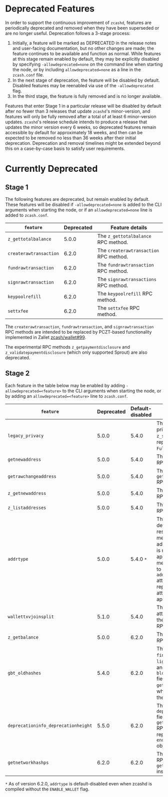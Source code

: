 Deprecated Features
===================

In order to support the continuous improvement of `zcashd`, features are
periodically deprecated and removed when they have been superseded or are no
longer useful.  Deprecation follows a 3-stage process:

1. Initially, a feature will be marked as DEPRECATED in the release notes and
   user-facing documentation, but no other changes are made; the feature
   continues to be available and function as normal. While features at this
   stage remain enabled by default, they may be explicitly disabled by
   specifying `-allowdeprecated=none` on the command line when starting the
   node, or by including `allowdeprecated=none` as a line in the `zcash.conf`
   file. 
2. In the next stage of deprecation, the feature will be disabled by default.
   Disabled features may be reenabled via use of the `-allowdeprecated` flag.
3. In the third stage, the feature is fully removed and is no longer available.

Features that enter Stage 1 in a particular release will be disabled by default
after no fewer than 3 releases that update `zcashd`'s minor-version, and
features will only be fully removed after a total of at least 6 minor-version updates.
`zcashd`'s release schedule intends to produce a release that updates the minor
version every 6 weeks, so deprecated features remain accessible by default for
approximately 18 weeks, and then can be expected to be removed no less than 36
weeks after their initial deprecation. Deprecation and removal timelines might
be extended beyond this on a case-by-case basis to satisfy user requirements. 

Currently Deprecated
====================

Stage 1
-------

The following features are deprecated, but remain enabled by default. These features
will be disabled if `-allowdeprecated=none` is added to the CLI arguments when starting
the node, or if an `allowdeprecated=none` line is added to `zcash.conf`.

| `feature`                           | Deprecated | Feature details
|-------------------------------------|------------|----------------
| `z_gettotalbalance`                 | 5.0.0      | The `z_gettotalbalance` RPC method.
| `createrawtransaction`              | 6.2.0      | The `createrawtransaction` RPC method.
| `fundrawtransaction`                | 6.2.0      | The `fundrawtransaction` RPC method.
| `signrawtransaction`                | 6.2.0      | The `signrawtransactions` RPC method.
| `keypoolrefill`                     | 6.2.0      | The `keypoolrefill` RPC method.
| `settxfee`                          | 6.2.0      | The `settxfee` RPC method.

The `createrawtransaction`, `fundrawtransaction`, and `signrawtransaction` RPC methods are intended to be replaced
by PCZT-based functionality implemented in Zallet [zcash/wallet#99](https://github.com/zcash/wallet/issues/99).

The experimental RPC methods `z_getpaymentdisclosure` and `z_validatepaymentdisclosure` (which only supported
Sprout) are also deprecated.


Stage 2
-------

Each feature in the table below may be enabled by adding `-allowdeprecated=<feature>`
to the CLI arguments when starting the node, or by adding an `allowdeprecated=<feature>`
line to `zcash.conf`.

| `feature`                           | Deprecated | Default-disabled | Feature details
|-------------------------------------|------------|------------------|----------------
| `legacy_privacy`                    | 5.0.0      | 5.4.0            | The default "legacy" privacy policy for `z_sendmany` has been replaced by the `FullPrivacy` directive.
| `getnewaddress`                     | 5.0.0      | 5.4.0            | The `getnewaddress` RPC method.
| `getrawchangeaddress`               | 5.0.0      | 5.4.0            | The `getrawchangeaddress` RPC method.
| `z_getnewaddress`                   | 5.0.0      | 5.4.0            | The `z_getnewaddress` RPC method.
| `z_listaddresses`                   | 5.0.0      | 5.4.0            | The `z_listaddresses` RPC method.
| `addrtype`                          | 5.0.0      | 5.4.0 `*`        | The `type` attribute is deprecated in the results of RPC methods that return address metadata. It is recommended that applications using this metadata be updated to use the `pool` or `address_type` attributes, which have replaced the `type` attribute, as appropriate.
| `wallettxvjoinsplit`                | 5.1.0      | 5.4.0            | The `vjoinsplit` attribute returned by the `gettransaction` RPC method.
| `z_getbalance`                      | 5.0.0      | 6.2.0            | The `z_getbalance` RPC method.
| `gbt_oldhashes`                     | 5.4.0      | 6.2.0            | The `finalsaplingroothash`, `lightclientroothash`, and `blockcommitmentshash` fields in the output of `getblocktemplate`, which are replaced by the `defaultroots` field.
| `deprecationinfo_deprecationheight` | 5.5.0      | 6.2.0            | The `deprecationheight` field returned by the `getdeprecationinfo` RPC method has been replaced by the `end_of_service` object.
| `getnetworkhashps`                  | 6.2.0      | 6.2.0            | The `getnetworkhashps` RPC method (use `getnetworksolps` instead).

`*` As of version 6.2.0, `addrtype` is default-disabled even when zcashd is compiled without the `ENABLE_WALLET` flag.
